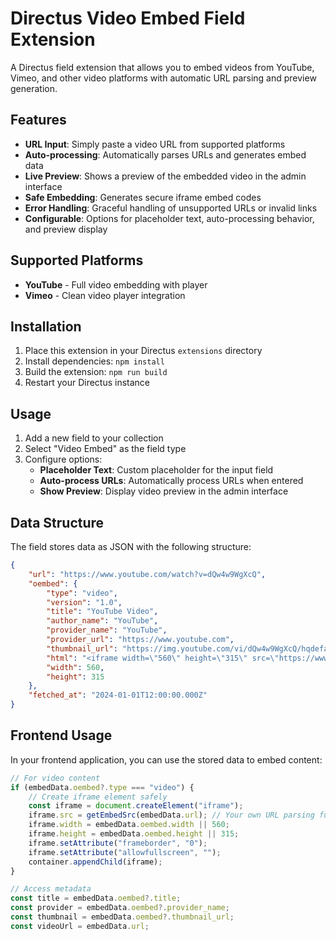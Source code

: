 # Directus Video Embed Field Extension

A Directus field extension that allows you to embed videos from YouTube, Vimeo, and other video platforms with automatic URL parsing and preview generation.

## Features

- **URL Input**: Simply paste a video URL from supported platforms
- **Auto-processing**: Automatically parses URLs and generates embed data
- **Live Preview**: Shows a preview of the embedded video in the admin interface
- **Safe Embedding**: Generates secure iframe embed codes
- **Error Handling**: Graceful handling of unsupported URLs or invalid links
- **Configurable**: Options for placeholder text, auto-processing behavior, and preview display

## Supported Platforms

- **YouTube** - Full video embedding with player
- **Vimeo** - Clean video player integration

## Installation

1. Place this extension in your Directus `extensions` directory
2. Install dependencies: `npm install`
3. Build the extension: `npm run build`
4. Restart your Directus instance

## Usage

1. Add a new field to your collection
2. Select "Video Embed" as the field type
3. Configure options:
   - **Placeholder Text**: Custom placeholder for the input field
   - **Auto-process URLs**: Automatically process URLs when entered
   - **Show Preview**: Display video preview in the admin interface

## Data Structure

The field stores data as JSON with the following structure:

```json
{
	"url": "https://www.youtube.com/watch?v=dQw4w9WgXcQ",
	"oembed": {
		"type": "video",
		"version": "1.0",
		"title": "YouTube Video",
		"author_name": "YouTube",
		"provider_name": "YouTube",
		"provider_url": "https://www.youtube.com",
		"thumbnail_url": "https://img.youtube.com/vi/dQw4w9WgXcQ/hqdefault.jpg",
		"html": "<iframe width=\"560\" height=\"315\" src=\"https://www.youtube.com/embed/dQw4w9WgXcQ\" frameborder=\"0\" allowfullscreen></iframe>",
		"width": 560,
		"height": 315
	},
	"fetched_at": "2024-01-01T12:00:00.000Z"
}
```

## Frontend Usage

In your frontend application, you can use the stored data to embed content:

```javascript
// For video content
if (embedData.oembed?.type === "video") {
	// Create iframe element safely
	const iframe = document.createElement("iframe");
	iframe.src = getEmbedSrc(embedData.url); // Your own URL parsing function
	iframe.width = embedData.oembed.width || 560;
	iframe.height = embedData.oembed.height || 315;
	iframe.setAttribute("frameborder", "0");
	iframe.setAttribute("allowfullscreen", "");
	container.appendChild(iframe);
}

// Access metadata
const title = embedData.oembed?.title;
const provider = embedData.oembed?.provider_name;
const thumbnail = embedData.oembed?.thumbnail_url;
const videoUrl = embedData.url;
```


